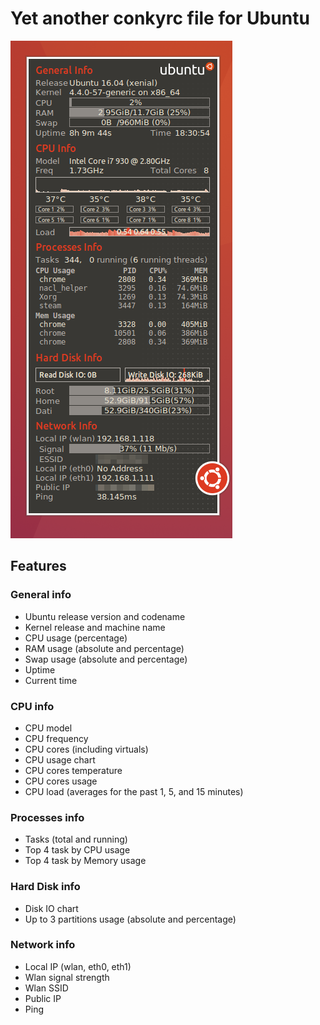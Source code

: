 # Yet another conkyrc file for Ubuntu

![enter image description here](https://github.com/leinardi/conky-ubuntu/blob/master/res/preview.png)

## Features ##
### General info ###
 - Ubuntu release version and codename 
 - Kernel release and machine name
 - CPU usage (percentage)
 - RAM usage (absolute and percentage)
 - Swap usage (absolute and percentage)
 - Uptime
 - Current time
 
### CPU info ###
 - CPU model
 - CPU frequency
 - CPU cores (including virtuals)
 - CPU usage chart
 - CPU cores temperature
 - CPU cores usage
 - CPU load (averages for the past 1, 5, and 15 minutes)
 
### Processes info ###
 - Tasks (total and running)
 - Top 4 task by CPU usage
 - Top 4 task by Memory usage
 
### Hard Disk info ###
 - Disk IO chart
 - Up to 3 partitions usage (absolute and percentage)
 
### Network info ###
 - Local IP (wlan, eth0, eth1)
 - Wlan signal strength
 - Wlan SSID
 - Public IP
 - Ping
